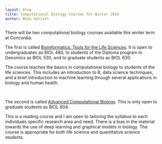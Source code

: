 ```yaml
---
layout: blog
title: Computational Biology Courses for Winter 2019
author: Mike Hallett
---
```

There will be two computational biology courses available this winter term at Concordia.

The first is called [Bioinformatics: Tools for the Life Sciences](https://www.mikehallett.science/courses/t4ls/). 
It is open to undergraduates as BIOL 480, to students of the Diploma program in Genomics as BIOL 530, and to 
graduate students as BIOL 630. 

The course teaches the basics in computational biology to students of the life sciences.
This includes an introduction to R, data science techniques, and a brief introduction to machine learning through several applications
in biology and human health.

<br>

The second is called [Advanced Computational Biology](https://www.mikehallett.science/courses/acb/).
This is only open to graduate students as BIOL 604. 

This is a reading course and I am open to tailoring the syllabus to each individuals specific research area and need. 
There is a bias in the material towards the use of deep learning and graphical models in biology.
The course is appropriate for both life science and quantitative science students.